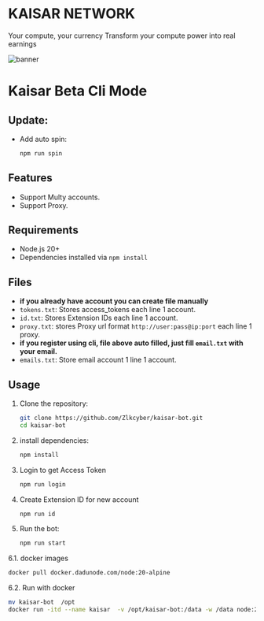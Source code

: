 # KAISAR NETWORK

Your compute, your currency
Transform your compute power into real earnings

![banner](image.png)

# Kaisar Beta Cli Mode
## Update:
- Add auto spin:
  ```bash
  npm run spin
  ```

## Features

- Support Multy accounts.
- Support Proxy.

## Requirements

- Node.js 20+
- Dependencies installed via `npm install`

## Files

- **if you already have account you can create file manually**
- `tokens.txt`: Stores access_tokens each line 1 account.
- `id.txt`: Stores Extension IDs each line 1 account.
- `proxy.txt`: stores Proxy url format `http://user:pass@ip:port` each line 1 proxy.
- **if you register using cli, file above auto filled, just fill `email.txt` with your email.**
- `emails.txt`: Store email account 1 line 1 account.

## Usage

1. Clone the repository:
   ```bash
   git clone https://github.com/Zlkcyber/kaisar-bot.git
   cd kaisar-bot
   ```
2. install dependencies:
   ```bash
   npm install
   ```
3. Login to get Access Token
   ```bash
   npm run login
   ```
4. Create Extension ID for new account
   ```bash
   npm run id
   ```
5. Run the bot:
   ```bash
   npm run start
   ```
6.1. docker images
   ```bash
   docker pull docker.dadunode.com/node:20-alpine
   ```
6.2. Run with docker 
  ```bash
  mv kaisar-bot  /opt
  docker run -itd --name kaisar  -v /opt/kaisar-bot:/data -w /data node:20-alpine sh -c 'npm install  && npm run start'
  ```
